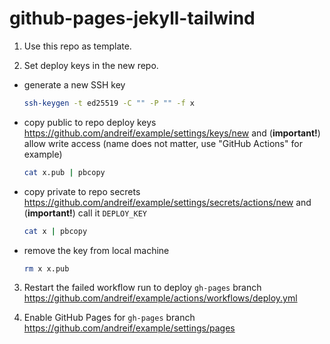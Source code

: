 # github-pages-jekyll-tailwind

1. Use this repo as template.

2. Set deploy keys in the new repo.

  - generate a new SSH key
    ```sh
    ssh-keygen -t ed25519 -C "" -P "" -f x
    ```

  - copy public to repo deploy keys https://github.com/andreif/example/settings/keys/new
    and (**important!**) allow write access (name does not matter, use "GitHub Actions" for example)
    ```sh
    cat x.pub | pbcopy
    ```

  - copy private to repo secrets https://github.com/andreif/example/settings/secrets/actions/new
    and (**important!**) call it `DEPLOY_KEY`
    ```sh
    cat x | pbcopy
    ```
    
  - remove the key from local machine
    ```sh
    rm x x.pub
    ```

3. Restart the failed workflow run to deploy `gh-pages` branch 
   https://github.com/andreif/example/actions/workflows/deploy.yml

4. Enable GitHub Pages for `gh-pages` branch https://github.com/andreif/example/settings/pages

